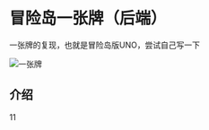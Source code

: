 # 冒险岛一张牌（后端）

一张牌的复现，也就是冒险岛版UNO，尝试自己写一下

![一张牌](https://pic1.zhimg.com/80/v2-aceaee202736eccd66aa9cde0af2095b_1440w.png)

## 介绍

11